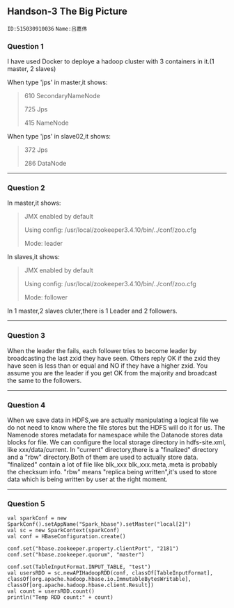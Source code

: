 ## Handson-3 The Big Picture

`ID:515030910036` `Name:吕嘉伟`

### Question 1

I have used Docker to deploye a hadoop cluster with 3 containers in it.(1 master, 2 slaves)

When type 'jps' in master,it shows:

> 610 SecondaryNameNode
>
> 725 Jps
>
> 415 NameNode

When type 'jps' in slave02,it shows:
> 372 Jps
>
> 286 DataNode

***
### Question 2

In master,it shows:
> JMX enabled by default
>
> Using config: /usr/local/zookeeper3.4.10/bin/../conf/zoo.cfg
>
> Mode: leader

In slaves,it shows:
> JMX enabled by default
>
> Using config: /usr/local/zookeeper3.4.10/bin/../conf/zoo.cfg
>
> Mode: follower


In 1 master,2 slaves cluter,there is 1 Leader and 2 followers.

***

### Question 3


When the leader the fails, each follower tries to become leader by broadcasting the last zxid they have seen. Others reply OK if the zxid they have seen is less than or equal and NO if they have a higher zxid. You assume you are the leader if you get OK from the majority and broadcast the same to the followers.

***
### Question 4
When we save data in HDFS,we are actually manipulating a logical file we do not need to know where the file stores but the HDFS will do it for us. The Namenode stores metadata for namespace while the Datanode stores data blocks for file.
We can configure the local storage directory in hdfs-site.xml, like xxx/data/current.
In "current" directory,there is a "finalized" directory and a "rbw" directory.Both of them are used to actually store data. "finalized" contain a lot of file like blk_xxx blk_xxx.meta,.meta is probably the checksum info. "rbw" means "replica being written",it's used to store data which is being written by user at the right moment.

***
### Question 5
```
val sparkConf = new SparkConf().setAppName("Spark_hbase").setMaster("local[2]")
val sc = new SparkContext(sparkConf)
val conf = HBaseConfiguration.create()

conf.set("hbase.zookeeper.property.clientPort", "2181")
conf.set("hbase.zookeeper.quorum", "master")

conf.set(TableInputFormat.INPUT_TABLE, "test")
val usersRDD = sc.newAPIHadoopRDD(conf, classOf[TableInputFormat], classOf[org.apache.hadoop.hbase.io.ImmutableBytesWritable],                        classOf[org.apache.hadoop.hbase.client.Result])
val count = usersRDD.count()
println("Temp RDD count:" + count)


```
